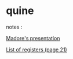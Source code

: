 # quine

notes : 

[Madore's presentation](http://www.madore.org/~david/computers/quine.html)

[List of registers (page 21)](https://uclibc.org/docs/psABI-x86_64.pdf)